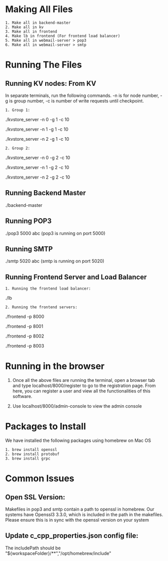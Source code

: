 # Making All Files

    1. Make all in backend-master
    2. Make all in kv
    3. Make all in frontend
    4. Make lb in frontend (For frontend load balancer)
    5. Make all in webmail-server > pop3 
    6. Make all in webmail-server > smtp 
    
# Running The Files
## Running KV nodes: From KV 

In separate terminals, run the following commands. -n is for node number, -g is group number, -c is number of write requests until checkpoint.

    1. Group 1: 

./kvstore_server -n 0 -g 1 -c 10

./kvstore_server -n 1 -g 1 -c 10

./kvstore_server -n 2 -g 1 -c 10

    2. Group 2: 

./kvstore_server -n 0 -g 2 -c 10

./kvstore_server -n 1 -g 2 -c 10

./kvstore_server -n 2 -g 2 -c 10

## Running Backend Master

./backend-master

## Running POP3

./pop3 5000 abc (pop3 is running on port 5000)

## Running SMTP
./smtp 5020 abc (smtp is running on port 5020)

## Running Frontend Server and Load Balancer
    1. Running the frontend load balancer: 

./lb
    
    2. Running the frontend servers: 

./frontend -p 8000

./frontend -p 8001

./frontend -p 8002

./frontend -p 8003

# Running in the browser
   1. Once all the above files are running the terminal, open a browser tab and type localhost/8000/register to go to the registration page. From here, you can register a user and view all the functionalities of this software.
      
   2. Use localhost/8000/admin-console to view the admin console

# Packages to Install

We have installed the following packages using homebrew on Mac OS

    1. brew install openssl
    2. brew install protobuf
    3. brew install grpc

# Common Issues

## Open SSL Version: 
Makefiles in pop3 and smtp contain a path to openssl in homebrew. Our systems have Openssl3 3.3.0, which is included in the path in the makefiles. Please ensure this is in sync with the openssl version on your system

## Update c_cpp_properties.json config file:
The includePath should be "${workspaceFolder}/**","/opt/homebrew/include"

